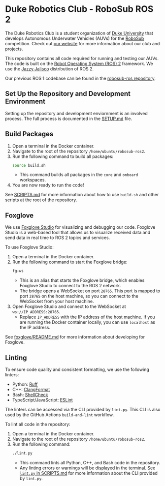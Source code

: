 # Duke Robotics Club - RoboSub ROS 2

The Duke Robotics Club is a student organization of [Duke University](https://duke.edu) that develops Autonomous Underwater Vehicles (AUVs) for the [RoboSub](https://robosub.org) competition. Check out [our website](https://duke-robotics.com) for more information about our club and projects.

This repository contains all code required for running and testing our AUVs. The code is built on the [Robot Operating System (ROS) 2](https://github.com/ros2) framework. We use the [Jazzy Jalisco](https://docs.ros.org/en/jazzy) distribution of ROS 2.

Our previous ROS 1 codebase can be found in the [robosub-ros repository](https://github.com/DukeRobotics/robosub-ros).

## Set Up the Repository and Development Environment
Setting up the repository and development enviornment is an involved process. The full process is documented in the [SETUP.md](SETUP.md) file.

## Build Packages
1. Open a terminal in the Docker container.
2. Navigate to the root of the repository `/home/ubuntu/robosub-ros2`.
3. Run the following command to build all packages:
    ```bash
    source build.sh
    ```
    - This command builds all packages in the `core` and `onboard` workspaces.
4. You are now ready to run the code!

See [SCRIPTS.md](SCRIPTS.md) for more information about how to use `build.sh` and other scripts at the root of the repository.

## Foxglove
We use [Foxglove Studio](https://foxglove.dev) for visualizing and debugging our code. Foxglove Studio is a web-based tool that allows us to visualize received data and send data in real time to ROS 2 topics and services.

To use Foxglove Studio:
1. Open a terminal in the Docker container.
2. Run the following command to start the Foxglove bridge:
    ```bash
    fg-ws
    ```
    - This is an alias that starts the Foxglove bridge, which enables Foxglove Studio to connect to the ROS 2 network.
    - The bridge opens a WebSocket on port `28765`. This port is mapped to port `28765` on the host machine, so you can connect to the WebSocket from your host machine.
3. Open Foxglove Studio and connect to the WebSocket at `ws://IP_ADDRESS:28765`.
    - Replace `IP_ADDRESS` with the IP address of the host machine. If you are running the Docker container locally, you can use `localhost` as the IP address.

See [foxglove/README.md](foxglove/README.md) for more information about developing for Foxglove.

## Linting
To ensure code quality and consistent formatting, we use the following linters:
- Python: [Ruff](https://docs.astral.sh/ruff)
- C++: [ClangFormat](https://clang.llvm.org/docs/ClangFormat.html)
- Bash: [ShellCheck](https://www.shellcheck.net)
- TypeScript/JavaScript: [ESLint](https://eslint.org)

The linters can be accessed via the CLI provided by `lint.py`. This CLI is also used by the GitHub Actions `build-and-lint` workflow.

To lint all code in the repository:
1. Open a terminal in the Docker container.
2. Navigate to the root of the repository `/home/ubuntu/robosub-ros2`.
3. Run the following command:
    ```bash
    ./lint.py
    ```
    - This command lints all Python, C++, and Bash code in the repository.
    - Any linting errors or warnings will be displayed in the terminal.
See [`lint.py` in SCRIPTS.md](SCRIPTS.md#lintpy) for more information about the CLI provided by `lint.py`.